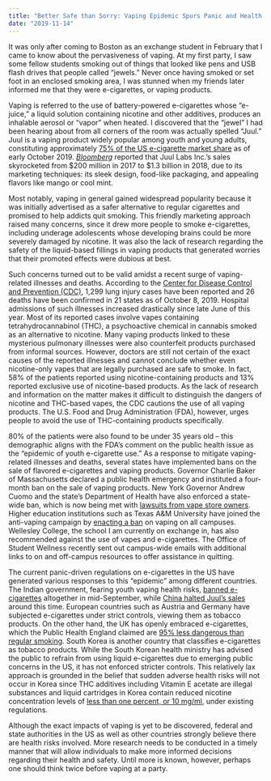```yaml
---
title: "Better Safe than Sorry: Vaping Epidemic Spurs Panic and Health Warnings"
date: "2019-11-14"
---
```


It was only after coming to Boston as an exchange student in February that I came to know about the pervasiveness of vaping. At my first party, I saw some fellow students smoking out of things that looked like pens and USB flash drives that people called “jewels.” Never once having smoked or set foot in an enclosed smoking area, I was stunned when my friends later informed me that they were e-cigarettes, or vaping products.

Vaping is referred to the use of battery-powered e-cigarettes whose “e-juice,” a liquid solution containing nicotine and other additives, produces an inhalable aerosol or “vapor” when heated. I discovered that the “jewel” I had been hearing about from all corners of the room was actually spelled “Juul.” Juul is a vaping product widely popular among youth and young adults, constituting approximately [75% of the US e-cigarette market share](https://www.cnbc.com/2018/07/02/juul-e-cigarette-sales-have-surged-over-the-past-year.html) as of early October 2019. [_Bloomberg_](https://www.bloomberg.com/news/articles/2019-02-22/juul-expects-skyrocketing-sales-of-3-4-billion-despite-flavored-vape-ban) reported that Juul Labs Inc.’s sales skyrocketed from $200 million in 2017 to $1.3 billion in 2018, due to its marketing techniques: its sleek design, food-like packaging, and appealing flavors like mango or cool mint.

Most notably, vaping in general gained widespread popularity because it was initially advertised as a safer alternative to regular cigarettes and promised to help addicts quit smoking. This friendly marketing approach raised many concerns, since it drew more people to smoke e-cigarettes, including underage adolescents whose developing brains could be more severely damaged by nicotine. It was also the lack of research regarding the safety of the liquid-based fillings in vaping products that generated worries that their promoted effects were dubious at best.

Such concerns turned out to be valid amidst a recent surge of vaping-related illnesses and deaths. According to the [Center for Disease Control and Prevention (CDC)](https://www.cdc.gov/tobacco/basic_information/e-cigarettes/severe-lung-disease.html%20%3Chttps://www.cdc.gov/tobacco/basic_information/e-cigarettes/severe-lung-disease.html%3E;), 1,299 lung injury cases have been reported and 26 deaths have been confirmed in 21 states as of October 8, 2019. Hospital admissions of such illnesses increased drastically since late June of this year. Most of its reported cases involve vapes containing tetrahydrocannabinol (THC), a psychoactive chemical in cannabis smoked as an alternative to nicotine. Many vaping products linked to these mysterious pulmonary illnesses were also counterfeit products purchased from informal sources. However, doctors are still not certain of the exact causes of the reported illnesses and cannot conclude whether even nicotine-only vapes that are legally purchased are safe to smoke. In fact, 58% of the patients reported using nicotine-containing products and 13% reported exclusive use of nicotine-based products. As the lack of research and information on the matter makes it difficult to distinguish the dangers of nicotine and THC-based vapes, the CDC cautions the use of all vaping products. The U.S. Food and Drug Administration (FDA), however, urges people to avoid the use of THC-containing products specifically.

80% of the patients were also found to be under 35 years old – this demographic aligns with the FDA’s comment on the public health issue as the “epidemic of youth e-cigarette use.” As a response to mitigate vaping-related illnesses and deaths, several states have implemented bans on the sale of flavored e-cigarettes and vaping products. Governor Charlie Baker of Massachusetts declared a public health emergency and instituted a four-month ban on the sale of vaping products. New York Governor Andrew Cuomo and the state’s Department of Health have also enforced a state-wide ban, which is now being met with [lawsuits from vape store owners](https://www.cdc.gov/tobacco/basic_information/e-cigarettes/severe-lung-disease.html%20%3Chttps://www.cdc.gov/tobacco/basic_information/e-cigarettes/severe-lung-disease.html). Higher education institutions such as Texas A&M University have joined the anti-vaping campaign by [enacting a ban](https://www.cdc.gov/tobacco/basic_information/e-cigarettes/severe-lung-disease.html%20%3Chttps://www.cdc.gov/tobacco/basic_information/e-cigarettes/severe-lung-disease.html) on vaping on all campuses. Wellesley College, the school I am currently on exchange in, has also recommended against the use of vapes and e-cigarettes. The Office of Student Wellness recently sent out campus-wide emails with additional links to on and off-campus resources to offer assistance in quitting.

The current panic-driven regulations on e-cigarettes in the US have generated various responses to this “epidemic” among different countries. The Indian government, fearing youth vaping health risks, [banned e-cigarettes](https://www.cdc.gov/tobacco/basic_information/e-cigarettes/severe-lung-disease.html%20%3Chttps://www.cdc.gov/tobacco/basic_information/e-cigarettes/severe-lung-disease.html) altogether in mid-September, while [China halted Juul’s sales](https://www.cdc.gov/tobacco/basic_information/e-cigarettes/severe-lung-disease.html%20%3Chttps://www.cdc.gov/tobacco/basic_information/e-cigarettes/severe-lung-disease.html) around this time. European countries such as Austria and Germany have subjected e-cigarettes under strict controls, viewing them as tobacco products. On the other hand, the UK has openly embraced e-cigarettes, which the Public Health England claimed are [95% less dangerous than regular smoking](https://www.cdc.gov/tobacco/basic_information/e-cigarettes/severe-lung-disease.html%20%3Chttps://www.cdc.gov/tobacco/basic_information/e-cigarettes/severe-lung-disease.html). South Korea is another country that classifies e-cigarettes as tobacco products. While the South Korean health ministry has advised the public to refrain from using liquid e-cigarettes due to emerging public concerns in the US, it has not enforced stricter controls. This relatively lax approach is grounded in the belief that sudden adverse health risks will not occur in Korea since THC additives including Vitamin E acetate are illegal substances and liquid cartridges in Korea contain reduced nicotine concentration levels of [less than one percent, or 10 mg/ml](https://www.cdc.gov/tobacco/basic_information/e-cigarettes/severe-lung-disease.html%20%3Chttps://www.cdc.gov/tobacco/basic_information/e-cigarettes/severe-lung-disease.html), under existing regulations. 

Although the exact impacts of vaping is yet to be discovered, federal and state authorities in the US as well as other countries strongly believe there are health risks involved. More research needs to be conducted in a timely manner that will allow individuals to make more informed decisions regarding their health and safety. Until more is known, however, perhaps one should think twice before vaping at a party.
